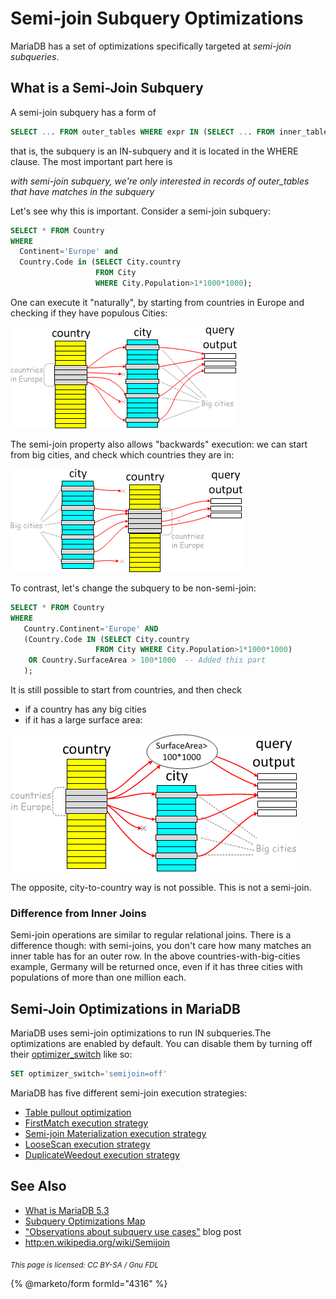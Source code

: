 # Semi-join Subquery Optimizations

MariaDB has a set of optimizations specifically targeted at _semi-join subqueries_.

## What is a Semi-Join Subquery

A semi-join subquery has a form of

```sql
SELECT ... FROM outer_tables WHERE expr IN (SELECT ... FROM inner_tables ...) AND ...
```

that is, the subquery is an IN-subquery and it is located in the WHERE clause. The most important part here is

_with semi-join subquery, we're only interested in records of outer\_tables that have matches in the subquery_

Let's see why this is important. Consider a semi-join subquery:

```sql
SELECT * FROM Country 
WHERE 
  Continent='Europe' and 
  Country.Code in (SELECT City.country 
                   FROM City 
                   WHERE City.Population>1*1000*1000);
```

One can execute it "naturally", by starting from countries in Europe and checking if they have populous Cities:

![semi-join-outer-to-inner](../../../../.gitbook/assets/semi-join-outer-to-inner.png)

The semi-join property also allows "backwards" execution: we can start from big cities, and check which countries they are in:

![semi-join-inner-to-outer](../../../../.gitbook/assets/semi-join-inner-to-outer.png)

To contrast, let's change the subquery to be non-semi-join:

```sql
SELECT * FROM Country 
WHERE 
   Country.Continent='Europe' AND 
   (Country.Code IN (SELECT City.country 
                   FROM City WHERE City.Population>1*1000*1000) 
    OR Country.SurfaceArea > 100*1000  -- Added this part
   );
```

It is still possible to start from countries, and then check

* if a country has any big cities
* if it has a large surface area:

![non-semi-join-subquery](../../../../.gitbook/assets/non-semi-join-subquery.png)

The opposite, city-to-country way is not possible. This is not a semi-join.

### Difference from Inner Joins

Semi-join operations are similar to regular relational joins. There is a difference though: with semi-joins, you don't care how many matches an inner table has for an outer row. In the above countries-with-big-cities example, Germany will be returned once, even if it has three cities with populations of more than one million each.

## Semi-Join Optimizations in MariaDB

MariaDB uses semi-join optimizations to run IN subqueries.The optimizations are enabled by default. You can disable them by turning off their [optimizer\_switch](../../system-variables/server-system-variables.md#optimizer_switch) like so:

```sql
SET optimizer_switch='semijoin=off'
```

MariaDB has five different semi-join execution strategies:

* [Table pullout optimization](table-pullout-optimization.md)
* [FirstMatch execution strategy](../optimization-strategies/firstmatch-strategy.md)
* [Semi-join Materialization execution strategy](../optimization-strategies/semi-join-materialization-strategy.md)
* [LooseScan execution strategy](../optimization-strategies/loosescan-strategy.md)
* [DuplicateWeedout execution strategy](../optimization-strategies/duplicateweedout-strategy.md)

## See Also

* [What is MariaDB 5.3](https://github.com/mariadb-corporation/docs-server/blob/test/server/ha-and-performance/optimization-and-tuning/query-optimizations/subquery-optimizations/broken-reference/README.md)
* [Subquery Optimizations Map](subquery-optimizations-map.md)
* ["Observations about subquery use cases"](https://s.petrunia.net/blog/?p=35) blog post
* [http:en.wikipedia.org/wiki/Semijoin](https://en.wikipedia.org/wiki/Semijoin)

<sub>_This page is licensed: CC BY-SA / Gnu FDL_</sub>

{% @marketo/form formId="4316" %}
